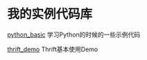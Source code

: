 # 我的实例代码库

[python_basic](https://github.com/hstarorg/HstarDemoProject/tree/master/python_basic)  学习Python的时候的一些示例代码

[thrift_demo](https://github.com/hstarorg/HstarDemoProject/tree/master/thrift_demo)  Thrift基本使用Demo

